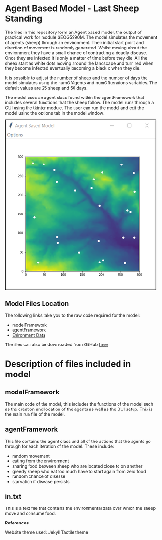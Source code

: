 Agent Based Model - Last Sheep Standing
=======

The files in this repository form an Agent based model, the output of practical work for module GEOG5990M. The model simulates the movement of agents (sheep) through an environment. Their initial start point and direction of movement is randomly generated. Whilst moving about the environment they have a small chance of contracting a deadly disease. Once they are infected it is only a matter of time before they die. All the sheep start as white dots moving around the landscape and turn red when they become infected eventually becoming a black x when they die.

It is possible to adjust the number of sheep and the number of days the model simulates using the numOfAgents and numOfIterations variables. The default values are 25 sheep and 50 days.

The model uses an agent class found within the agentFramework that includes several functions that the sheep follow. The model runs through a GUI using the tkinter module. The user can run the model and exit the model using the options tab in the model window.

![](Model_GUI.PNG)

Model Files Location
------
The following links take you to the raw code required for the model:

* [modelFramework](https://raw.githubusercontent.com/CamMiles00/agentBasedModel/master/modelFramework.py)
* [agentFramework](https://raw.githubusercontent.com/CamMiles00/agentBasedModel/master/agentFramework.py)
* [Enironment Data](https://raw.githubusercontent.com/CamMiles00/agentBasedModel/master/in.txt)

The files can also be downloaded from GitHub [here](https://github.com/CamMiles00/agentBasedModel)

Description of files included in model
=======

modelFramework
-------
The main code of the model, this includes the functions of the model such as the creation and location of the agents as well as the GUI setup. This is the main run file of the model.

agentFramework
-------
This file contains the agent class and all of the actions that the agents go through for each iteration of the model. These include:

* random movement
* eating from the environment
* sharing food between sheep who are located close to on another
* greedy sheep who eat too much have to start again from zero food
* random chance of disease 
* starvation if disease persists

in.txt
-------
This is a text file that contains the environmental data over which the sheep move and consume food.

**References**

Website theme used: Jekyll Tactile theme
